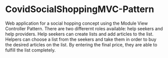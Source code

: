# CovidSocialShoppingMVC-Pattern

Web application for a social hopping concept using the Module View Controller Pattern. There are two differernt roles available: help seekers and help providers. Help seekers can create lists and add articles to the list. Helpers can choose a list from the seekers and take them in order to buy the desired articles on the list. By entering the final price, they are able to fulfill the list completely.

